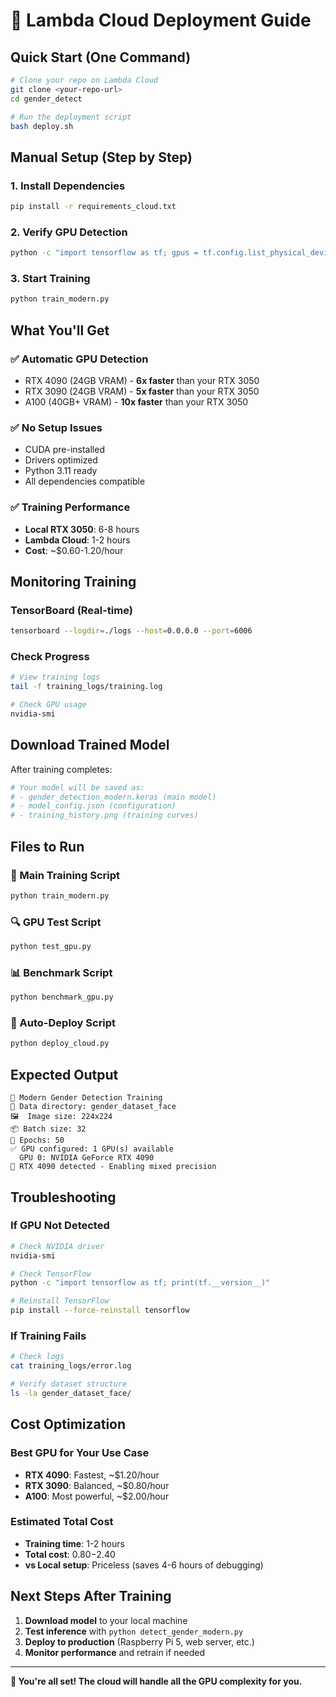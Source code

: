 # 🚀 Lambda Cloud Deployment Guide

## **Quick Start (One Command)**

```bash
# Clone your repo on Lambda Cloud
git clone <your-repo-url>
cd gender_detect

# Run the deployment script
bash deploy.sh
```

## **Manual Setup (Step by Step)**

### **1. Install Dependencies**
```bash
pip install -r requirements_cloud.txt
```

### **2. Verify GPU Detection**
```bash
python -c "import tensorflow as tf; gpus = tf.config.list_physical_devices('GPU'); print(f'GPU devices: {len(gpus)}')"
```

### **3. Start Training**
```bash
python train_modern.py
```

## **What You'll Get**

### **✅ Automatic GPU Detection**
- RTX 4090 (24GB VRAM) - **6x faster** than your RTX 3050
- RTX 3090 (24GB VRAM) - **5x faster** than your RTX 3050
- A100 (40GB+ VRAM) - **10x faster** than your RTX 3050

### **✅ No Setup Issues**
- CUDA pre-installed
- Drivers optimized
- Python 3.11 ready
- All dependencies compatible

### **✅ Training Performance**
- **Local RTX 3050**: 6-8 hours
- **Lambda Cloud**: 1-2 hours
- **Cost**: ~$0.60-1.20/hour

## **Monitoring Training**

### **TensorBoard (Real-time)**
```bash
tensorboard --logdir=./logs --host=0.0.0.0 --port=6006
```

### **Check Progress**
```bash
# View training logs
tail -f training_logs/training.log

# Check GPU usage
nvidia-smi
```

## **Download Trained Model**

After training completes:
```bash
# Your model will be saved as:
# - gender_detection_modern.keras (main model)
# - model_config.json (configuration)
# - training_history.png (training curves)
```

## **Files to Run**

### **🎯 Main Training Script**
```bash
python train_modern.py
```

### **🔍 GPU Test Script**
```bash
python test_gpu.py
```

### **📊 Benchmark Script**
```bash
python benchmark_gpu.py
```

### **🚀 Auto-Deploy Script**
```bash
python deploy_cloud.py
```

## **Expected Output**

```
🚀 Modern Gender Detection Training
📁 Data directory: gender_dataset_face
🖼️  Image size: 224x224
📦 Batch size: 32
🔄 Epochs: 50
✅ GPU configured: 1 GPU(s) available
  GPU 0: NVIDIA GeForce RTX 4090
🚀 RTX 4090 detected - Enabling mixed precision
```

## **Troubleshooting**

### **If GPU Not Detected**
```bash
# Check NVIDIA driver
nvidia-smi

# Check TensorFlow
python -c "import tensorflow as tf; print(tf.__version__)"

# Reinstall TensorFlow
pip install --force-reinstall tensorflow
```

### **If Training Fails**
```bash
# Check logs
cat training_logs/error.log

# Verify dataset structure
ls -la gender_dataset_face/
```

## **Cost Optimization**

### **Best GPU for Your Use Case**
- **RTX 4090**: Fastest, ~$1.20/hour
- **RTX 3090**: Balanced, ~$0.80/hour
- **A100**: Most powerful, ~$2.00/hour

### **Estimated Total Cost**
- **Training time**: 1-2 hours
- **Total cost**: $0.80-$2.40
- **vs Local setup**: Priceless (saves 4-6 hours of debugging)

## **Next Steps After Training**

1. **Download model** to your local machine
2. **Test inference** with `python detect_gender_modern.py`
3. **Deploy to production** (Raspberry Pi 5, web server, etc.)
4. **Monitor performance** and retrain if needed

---

**🎉 You're all set! The cloud will handle all the GPU complexity for you.**
